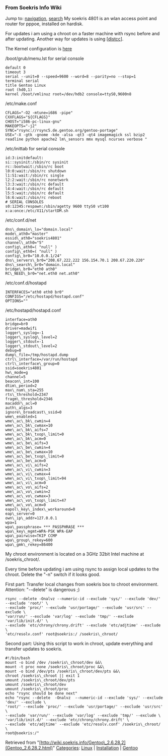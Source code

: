 
### From Soekris Info Wiki



Jump to: [navigation](Gentoo_2.6.28.2.html#column-one), [search](Gentoo_2.6.28.2.html#searchInput) 
My soekris 4801 is an wlan access point and router for pppoe, installed on hardisk.


For updates i am using a chroot on a faster machine with rsync before and
after updating. Another way for updates is using [[distcc](https://web.archive.org/web/20180610231509/http://www.gentoo.org/doc/en/cross-compiling-distcc.xml "http://www.gentoo.org/doc/en/cross-compiling-distcc.xml")].


The Kernel configuration is [here](https://web.archive.org/web/20180610231509/http://wiki.soekris.info/Kernel_2.6.28.2_vanilla_on_Gentoo "Kernel 2.6.28.2 vanilla on Gentoo")


/boot/grub/menu.lst for serial console




```
default 0
timeout 3
serial --unit=0 --speed=9600 --word=8 --parity=no --stop=1
terminal serial
title Gentoo Linux
root (hd0,1)
kernel /boot/vmlinuz root=/dev/hdb2 console=ttyS0,9600n8

```

  

/etc/make.conf




```
CFLAGS="-O2 -mtune=i686 -pipe"
CXXFLAGS="${CFLAGS}"
CHOST="i586-pc-linux-gnu"
MAKEOPTS="-j2"
SYNC="rsync://rsync5.de.gentoo.org/gentoo-portage"
USE="-X -gtk -gnome -kde -alsa -qt3 -qt4 imagemagick ssl bzip2 readline python apache2 lm\_sensors mmx mysql ncurses verbose "

```

/etc/inittab for serial console




```
id:3:initdefault:
si::sysinit:/sbin/rc sysinit
rc::bootwait:/sbin/rc boot
l0:0:wait:/sbin/rc shutdown 
l1:S1:wait:/sbin/rc single
l2:2:wait:/sbin/rc nonetwork
l3:3:wait:/sbin/rc default
l4:4:wait:/sbin/rc default
l5:5:wait:/sbin/rc default
l6:6:wait:/sbin/rc reboot
# SERIAL CONSOLES
s0:12345:respawn:/sbin/agetty 9600 ttyS0 vt100
x:a:once:/etc/X11/startDM.sh

```

  

/etc/conf.d/net




```
dns\_domain\_lo="domain.local"
mode\_ath0="master"
essid\_ath0="soekris4801"
channel\_ath0="5"
config\_ath0=( "null" )
config\_eth0=( "null" )
config\_br0="10.0.0.1/24"
dns\_servers\_br0="208.67.222.222 156.154.70.1 208.67.220.220"
dns\_search\_br0="domain.local"
bridge\_br0="eth0 ath0"
RC\_NEED\_br0="net.eth0 net.ath0"

```

/etc/conf.d/hostapd




```
INTERFACES="ath0 eth0 br0"
CONFIGS="/etc/hostapd/hostapd.conf"
OPTIONS=""

```

/etc/hostapd/hostapd.conf




```
interface=ath0
bridge=br0
driver=madwifi
logger\_syslog=-1
logger\_syslog\_level=2
logger\_stdout=-1
logger\_stdout\_level=2
debug=0
dump\_file=/tmp/hostapd.dump
ctrl\_interface=/var/run/hostapd
ctrl\_interface\_group=0
ssid=soekris4801
hw\_mode=g
channel=5
beacon\_int=100
dtim\_period=2
max\_num\_sta=255
rts\_threshold=2347
fragm\_threshold=2346
macaddr\_acl=0
auth\_algs=3
ignore\_broadcast\_ssid=0
wme\_enabled=1
wme\_ac\_bk\_cwmin=4
wme\_ac\_bk\_cwmax=10
wme\_ac\_bk\_aifs=7
wme\_ac\_bk\_txop\_limit=0
wme\_ac\_bk\_acm=0
wme\_ac\_be\_aifs=3
wme\_ac\_be\_cwmin=4
wme\_ac\_be\_cwmax=10
wme\_ac\_be\_txop\_limit=0
wme\_ac\_be\_acm=0
wme\_ac\_vi\_aifs=2
wme\_ac\_vi\_cwmin=3
wme\_ac\_vi\_cwmax=4
wme\_ac\_vi\_txop\_limit=94
wme\_ac\_vi\_acm=0
wme\_ac\_vo\_aifs=2
wme\_ac\_vo\_cwmin=2
wme\_ac\_vo\_cwmax=3
wme\_ac\_vo\_txop\_limit=47
wme\_ac\_vo\_acm=0
eapol\_key\_index\_workaround=0
eap\_server=0
own\_ip\_addr=127.0.0.1
wpa=1
wpa\_passphrase= *** PASSPHRASE ***
wpa\_key\_mgmt=WPA-PSK WPA-EAP
wpa\_pairwise=TKIP CCMP
wpa\_group\_rekey=600
wpa\_gmk\_rekey=86400

```

My chroot environment is located on a 3GHz 32bit Intel machine at /soekris\_chroot/.


Every time before updating i am using rsync to assign local updates to the chroot. Delete the "-n" switch if it looks good.


First part: Transfer local changes from soekris box to chroot environment. Attention: "--delete" is dangerous ;)




```
rsync --delete -Onalvz --numeric-id --exclude 'sys/' --exclude 'dev/' --exclude 'root/' \
--exclude 'proc/' --exclude 'usr/portage/' --exclude 'usr/src' --exclude \
'var/run/' --exclude 'var/log' --exclude 'tmp/' --exclude 'var/lib/init.d/' \
--exclude 'etc/chrony/chrony.drift' --exclude 'etc/adjtime' --exclude \
'etc/resolv.conf' root@soekris:/ /soekris\_chroot/

```

  

Second part: Using this script to work in chroot, update everything and transfer updates to soekris.




```
#!/bin/bash
mount -o bind /dev /soekris\_chroot/dev &&\
mount -t proc none /soekris\_chroot/proc &&\
mount -o bind /dev/pts /soekris\_chroot/dev/pts &&\
chroot /soekris\_chroot || exit 1
umount /soekris\_chroot/dev/pts
umount /soekris\_chroot/dev
umount /soekris\_chroot/proc
echo "rsync should be done next"
echo "rsync --delete  -Onalvz  --numeric-id --exclude 'sys/' --exclude 'dev/' --exclude \
'root/' --exclude 'proc/' --exclude 'usr/portage/' --exclude 'usr/src' \
--exclude 'var/run/' --exclude 'var/log' --exclude 'tmp/' --exclude \
'var/lib/init.d/' --exclude 'etc/chrony/chrony.drift' \
--exclude 'etc/adjtime' --exclude 'etc/resolv.conf' /soekris\_chroot/ \
root@soekris:/"

```



Retrieved from "[http://wiki.soekris.info/Gentoo\_2.6.28.2](Gentoo_2.6.28.2.html)"
[Categories](https://web.archive.org/web/20180610231509/http://wiki.soekris.info/Special:Categories "Special:Categories"): [Linux](https://web.archive.org/web/20180610231509/http://wiki.soekris.info/index.php?title=Category_Linux&action=edit "Category_Linux") | [Installation](https://web.archive.org/web/20180610231509/http://wiki.soekris.info/index.php?title=Category_Installation&action=edit "Category_Installation") | [Gentoo](https://web.archive.org/web/20180610231509/http://wiki.soekris.info/index.php?title=Category_Gentoo&action=edit "Category_Gentoo")

 


